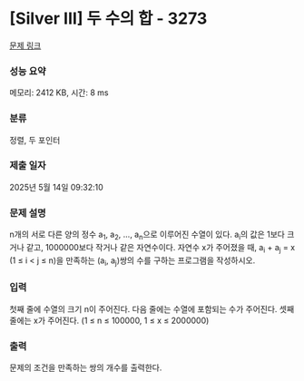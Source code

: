 # [Silver III] 두 수의 합 - 3273 

[문제 링크](https://www.acmicpc.net/problem/3273) 

### 성능 요약

메모리: 2412 KB, 시간: 8 ms

### 분류

정렬, 두 포인터

### 제출 일자

2025년 5월 14일 09:32:10

### 문제 설명

<p>n개의 서로 다른 양의 정수 a<sub>1</sub>, a<sub>2</sub>, ..., a<sub>n</sub>으로 이루어진 수열이 있다. a<sub>i</sub>의 값은 1보다 크거나 같고, 1000000보다 작거나 같은 자연수이다. 자연수 x가 주어졌을 때, a<sub>i</sub> + a<sub>j</sub> = x (1 ≤ i < j ≤ n)을 만족하는 (a<sub>i</sub>, a<sub>j</sub>)쌍의 수를 구하는 프로그램을 작성하시오.</p>

### 입력 

 <p>첫째 줄에 수열의 크기 n이 주어진다. 다음 줄에는 수열에 포함되는 수가 주어진다. 셋째 줄에는 x가 주어진다. (1 ≤ n ≤ 100000, 1 ≤ x ≤ 2000000)</p>

### 출력 

 <p>문제의 조건을 만족하는 쌍의 개수를 출력한다.</p>

